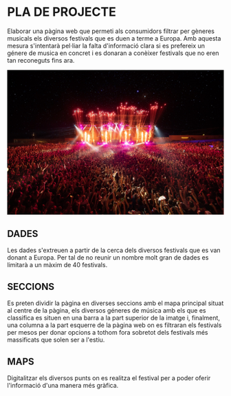 # PLA DE PROJECTE
Elaborar una pàgina web que permeti als consumidors filtrar per gèneres musicals 
els diversos festivals que es duen a terme a Europa. Amb aquesta mesura s'intentarà 
pel·liar la falta d'informació clara si es prefereix un génere de musica en concret 
i es donaran a conèixer festivals que no eren tan reconeguts fins ara. 


![foto](./imatge/bbf_imatge.jpg)


## DADES
Les dades s'extreuen a partir de la cerca dels diversos festivals que es van donant a Europa. Per tal de no reunir un nombre molt gran de dades es limitarà a un màxim de 40 festivals.

## SECCIONS
Es preten dividir la pàgina en diverses seccions amb el mapa principal situat al centre de la pàgina, els diversos géneres de música amb els que es classifica es situen en una barra a la part superior de la imatge i, finalment, una columna a la part esquerre de la pàgina web on es filtraran els festivals per mesos per donar opcions a tothom fora sobretot dels festivals més massificats que solen ser a l'estiu.

## MAPS
Digitalitzar els diversos punts on es realitza el festival per a poder oferir l'informació d'una manera més gràfica.


